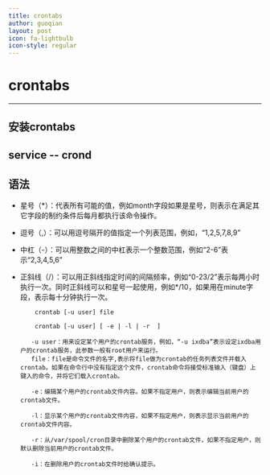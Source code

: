 ```yaml
---
title: crontabs
author: guoqian
layout: post
icon: fa-lightbulb
icon-style: regular
---
```



# crontabs

***

## 安装crontabs

## service -- crond

## 语法

- 星号（*）：代表所有可能的值，例如month字段如果是星号，则表示在满足其它字段的制约条件后每月都执行该命令操作。
- 逗号（,）：可以用逗号隔开的值指定一个列表范围，例如，“1,2,5,7,8,9”
- 中杠（-）：可以用整数之间的中杠表示一个整数范围，例如“2-6”表示“2,3,4,5,6”
- 正斜线（/）：可以用正斜线指定时间的间隔频率，例如“0-23/2”表示每两小时执行一次。同时正斜线可以和星号一起使用，例如*/10，如果用在minute字段，表示每十分钟执行一次。

          crontab [-u user] file
        
          crontab [-u user] [ -e | -l | -r  ]
        
         -u user：用来设定某个用户的crontab服务，例如，“-u ixdba”表示设定ixdba用户的crontab服务，此参数一般有root用户来运行。
         file：file是命令文件的名字,表示将file做为crontab的任务列表文件并载入crontab。如果在命令行中没有指定这个文件，crontab命令将接受标准输入（键盘）上键入的命令，并将它们载入crontab。
        
         -e：编辑某个用户的crontab文件内容。如果不指定用户，则表示编辑当前用户的crontab文件。
        
         -l：显示某个用户的crontab文件内容，如果不指定用户，则表示显示当前用户的crontab文件内容。
        
         -r：从/var/spool/cron目录中删除某个用户的crontab文件，如果不指定用户，则默认删除当前用户的crontab文件。
        
         -i：在删除用户的crontab文件时给确认提示。